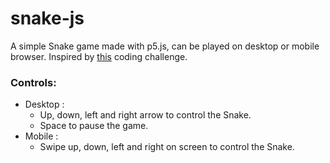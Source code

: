 # snake-js

A simple Snake game made with p5.js, can be played on desktop or mobile browser. Inspired by [this](https://www.youtube.com/watch?v=AaGK-fj-BAM) coding challenge.

### Controls:
* Desktop :
   * Up, down, left and right arrow to control the Snake.
   * Space to pause the game. 
* Mobile :
   * Swipe up, down, left and right on screen to control the Snake.
